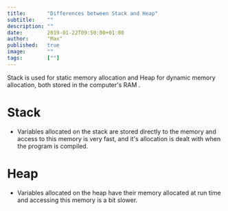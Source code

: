 ```yaml
---
title:       "Differences between Stack and Heap"
subtitle:    ""
description: ""
date:        2019-01-22T09:50:00+01:00
author:      "Max"
published:   true
image:       ""
tags:        [""]
---
```


Stack is used for static memory allocation and Heap for dynamic memory allocation, both stored in the computer's RAM .

# Stack

- Variables allocated on the stack are stored directly to the memory and access to this memory is very fast, and it's allocation is dealt with when the program is compiled.

# Heap

- Variables allocated on the heap have their memory allocated at run time and accessing this memory is a bit slower.
